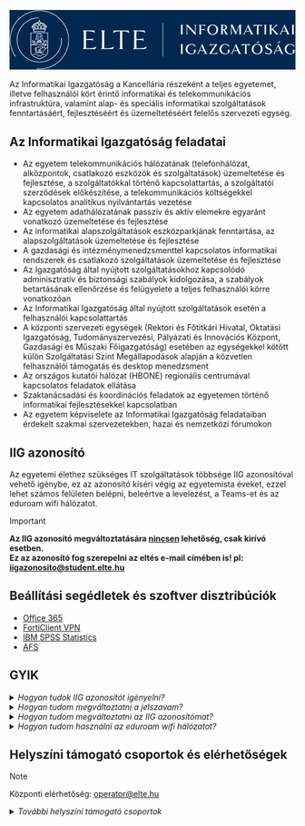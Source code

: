 ![ELTE-IIG](https://raw.githubusercontent.com/ELTE-IIG/.github/refs/heads/main/src/img/logo.png)

Az Informatikai Igazgatóság a Kancellária részeként a teljes egyetemet, illetve felhasználói kört érintő informatikai és telekommunikációs infrastruktúra, valamint alap- és speciális informatikai szolgáltatások fenntartásáért, fejlesztéséért és üzemeltetéséért felelős szervezeti egység.

## Az Informatikai Igazgatóság feladatai

- Az egyetem telekommunikációs hálózatának (telefonhálózat, alközpontok, csatlakozó eszközök és szolgáltatások) üzemeltetése és fejlesztése, a szolgáltatókkal történő kapcsolattartás, a szolgáltatói szerződések előkészítése, a telekommunikációs költségekkel kapcsolatos analitikus nyilvántartás vezetése
- Az egyetem adathálózatának passzív és aktív elemekre egyaránt vonatkozó üzemeltetése és fejlesztése
- Az informatikai alapszolgáltatások eszközparkjának fenntartása, az alapszolgáltatások üzemeltetése és fejlesztése
- A gazdasági és intézménymenedzsmenttel kapcsolatos informatikai rendszerek és csatlakozó szolgáltatások üzemeltetése és fejlesztése
- Az Igazgatóság által nyújtott szolgáltatásokhoz kapcsolódó adminisztratív és biztonsági szabályok kidolgozása, a szabályok betartásának ellenőrzése és felügyelete a teljes felhasználói körre vonatkozóan
- Az Informatikai Igazgatóság által nyújtott szolgáltatások esetén a felhasználói kapcsolattartás
- A központi szervezeti egységek (Rektori és Főtitkári Hivatal, Oktatási Igazgatóság, Tudományszervezési, Pályázati és Innovációs Központ, Gazdasági és Műszaki Főigazgatóság) esetében az egységekkel kötött külön Szolgáltatási Szint Megállapodások alapján a közvetlen felhasználói támogatás és desktop menedzsment
- Az országos kutatói hálózat (HBONE) regionális centrumával kapcsolatos feladatok ellátása
- Szaktanácsadási és koordinációs feladatok az egyetemen történő informatikai fejlesztésekkel kapcsolatban
- Az egyetem képviselete az Informatikai Igazgatóság feladataiban érdekelt szakmai szervezetekben, hazai és nemzetközi fórumokon

## IIG azonosító

Az egyetemi élethez szükséges IT szolgáltatások többsége IIG azonosítóval vehető igénybe, ez az azonosító kíséri végig az egyetemista éveket, ezzel lehet számos felületen belépni, beleértve a levelezést, a Teams-et és az eduroam wifi hálózatot.

> [!IMPORTANT]
> **Az IIG azonosító megváltoztatására <ins>nincsen</ins> lehetőség, csak kirívó esetben.**  
> **Ez az azonosító fog szerepelni az eltés e-mail címében is! pl: iigazonosito@student.elte.hu**

## Beállítási segédletek és szoftver disztribúciók

- [Office 365](https://iig.elte.hu/content/o365.t.16222?m=5561)
- [FortiClient VPN](https://iig.elte.hu/content/vpn-beallitasok.t.16226?m=5575)
- [IBM SPSS Statistics](https://iig.elte.hu/content/az-spss-programrol.t.17309?m=5810)
- [AFS](https://iig.elte.hu/content/afs-kliens.t.16228?m=5568)

## GYIK

<details>
<summary><i>Hogyan tudok IIG azonosítót igényelni?</i></summary>
<br>

Azonosítót igényelni az **[Ügykezelő](https://ugykezelo.elte.hu)** oldalon lehet, miután bejelentkezett a Neptun azonosítójával.  
**Ahhoz, hogy Neptunnal be tudjon lépni már aktív jogviszonnyal kell rendelkeznie!**

</details>

<details>
<summary><i>Hogyan tudom megváltoztatni a jelszavam?</i></summary>
<br>

A jelszót megváltoztatni az **[Ügykezelő](https://ugykezelo.elte.hu)** oldalon lehet, miután bejelentkezett a Neptun azonosítójával.  
**Jelszó változtatás után várni kell 5-10 percet, hogy az mindenhol érvénybe lépjen!**

</details>

<details>
<summary><i>Hogyan tudom megváltoztatni az IIG azonosítómat?</i></summary>
<br>

Az IIG azonosító megváltoztatására <ins>nincsen</ins> lehetőség, csak kirívó esetben.  
Ha úgy gondolja, hogy az Ön esete ilyen akkor azt jelezze felénk és megvizsgáljuk: operator@elte.hu

</details>

<details>
<summary><i>Hogyan tudom használni az eduroam wifi hálózatot?</i></summary>
<br>

Szüksége lesz wifi azonosítóra amit az **[Ügykezelő](https://ugykezelo.elte.hu)** oldalon tud igényelni.  
Belépés után válassza a "WiFi igénylés" lehetőséget és haladjon végig a folyamaton.  
**Fontos, hogy az IIG azonosítójával és jelszavával lépjen be különben nem fogja látni a "WiFi igénylés" lehetőséget.**
  
Ha elkészült a wifi azonosítója akkor az IIG azonosítójával és az ahhoz tartozó jelszavával tud csatlakozni az eduroam wifi hálózatra. 
   
*Tipp!* Ha IIG azonosítója mögé beírja a '@ELTE.HU' végződést akkor bármelyik eduroam hálózatra fog tudni csatlakozni.  
Ez hasznos lehet ha külföldön vagy egy másik egyetemen tartózkodik. **iigazonosito@ELTE.HU**
</details>


## Helyszíni támogató csoportok és elérhetőségek

> [!NOTE]
> Központi elérhetőség: operator@elte.hu

<details>
<summary><i>További helyszíni támogató csoportok</i></summary>

### Operátori szolgálat

- **Cím:** 1117 Budapest, Pázmány Péter sétány 1/A, 6. em. 6.127. szoba
- **Telefon:** 411-6500 / 6800 mellék
- **Email:** operator@elte.hu

### Szerb utcai csoport

- **Cím:** 1053 Budapest, Kecskeméti u. 10-12.
- **Telefon:** 411-6500 / 6800 mellék
- **Email:** szerb.informatika@elte.hu

### Lágymányosi csoport - TÁTK-TTK

- TÁTK
  - **Cím:** 1117 Budapest, Pázmány Péter sétány 1/A, 6. em. 6.127. szoba
  - **Telefon:** 411-6500 / 6800 mellék
  - **Email:** tatk.informatika@elte.hu

- TTK
  - **Cím:** 1117 Budapest, Pázmány Péter sétány 1/A, 6. em. 6.126. szoba
  - **Telefon:** 411-6500 / 6800 mellék
  - **Email:** ttk.informatika@elte.hu

### BGGYK

- **Cím:** 1097 Budapest, Ecseri út 3.
- **Telefon:** 411-6500 / 6800 mellék
- **Email:** barczi.informatika@elte.hu

### Trefort-kerti csoport - BTK

- **Cím:** 1088 Budapest, Múzeum krt. 4/C, alagsor 60/A
- **Telefon:** 411-6500 / 6800 mellék
- **Email:** btk.informatika@elte.hu

### PPK

- Kazinczy utca
  - **Cím:** 1075 Budapest, Kazinczy u. 23-27.
  - **Telefon:** 411-6500 / 6800 mellék
  - **Email:** kazy.informatika@elte.hu  

- Izabella utca
  - **Cím:** 1064 Budapest, Izabella u. 46
  - **Telefon:** 411-6500 / 6800 mellék
  - **Email:** izu.informatika@elte.hu

### ÁJK

- **Cím:** 1053 Budapest, Egyetem tér 1-3.
- **Telefon:** 411-6500 / 6800 mellék
- **Email:** ajk.informatika@elte.hu

### TOK

- **Cím:** 1126 Budapest, Kiss János altb. u. 40.
- **Telefon:** 411-6500 / 6800 mellék
- **Email:** tok.informatika@elte.hu

### SEK

- **Cím:** 9700 Szombathely, Károlyi Gáspár tér 4.
- **Telefon:** 411-6500 / 6800 mellék
- **Email:** informatika@sek.elte.hu

### Damjanich utcai kollégium

- **Cím:** 1071 Budapest, Damjanich u. 41-43
- **Telefon:** 411-6500 / 6800 mellék
- **Email:** dami.informatika@elte.hu

### Apáczai Csere János Gyakorló Gimnázium és Kollégium

- **Cím:** 1053 Budapest, Papnövelde u. 4-6
- **Telefon:** 411-6500 / 6800 mellék
- **Email:** apaczai.informatika@elte.hu

### Gyertyánffy István Gyakorló Általános Iskola

- **Cím:** 1126 Budapest, Kiss János altábornagy u. 42
- **Telefon:** 411-6500 / 6800 mellék
- **Email:** gyertyanffy.informatika@elte.hu

</details>
